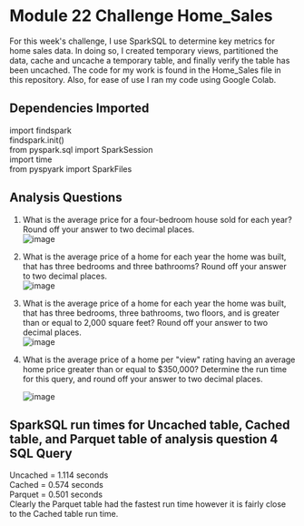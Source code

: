 # Module 22 Challenge Home_Sales
For this week's challenge, I use SparkSQL to determine key metrics for home sales data. In doing so, I created temporary views, partitioned the data, cache and uncache a temporary table, and finally verify the table has been uncached. The code for my work is found in the Home_Sales file in this repository. Also, for ease of use I ran my code using Google Colab.

## Dependencies Imported
import findspark  
findspark.init()  
from pyspark.sql import SparkSession  
import time  
from pyspyark import SparkFiles  

## Analysis Questions 
1. What is the average price for a four-bedroom house sold for each year? Round off your answer to two decimal places.  
![image](https://github.com/user-attachments/assets/6f6cb1a9-3570-4c6e-abe3-ed277770e1f3)  

2. What is the average price of a home for each year the home was built, that has three bedrooms and three bathrooms? Round off your answer to two decimal places.  
![image](https://github.com/user-attachments/assets/73e0d106-7411-4cdf-a3a6-4e830b41ed29)  

3. What is the average price of a home for each year the home was built, that has three bedrooms, three bathrooms, two floors, and is greater than or equal to 2,000 square feet? Round off your answer to two decimal places.  
![image](https://github.com/user-attachments/assets/05d29c11-7167-48e1-8294-f2512dc1c705)

4. What is the average price of a home per "view" rating having an average home price greater than or equal to $350,000? Determine the run time for this query, and round off your answer to two decimal places.


   ![image](https://github.com/user-attachments/assets/931d6e0f-aa81-4cce-9094-b64a4acbe557)

## SparkSQL run times for Uncached table, Cached table, and Parquet table of analysis question 4 SQL Query
Uncached  = 1.114 seconds  
Cached = 0.574 seconds  
Parquet = 0.501 seconds  
Clearly the Parquet table had the fastest run time however it is fairly close to the Cached table run time.


